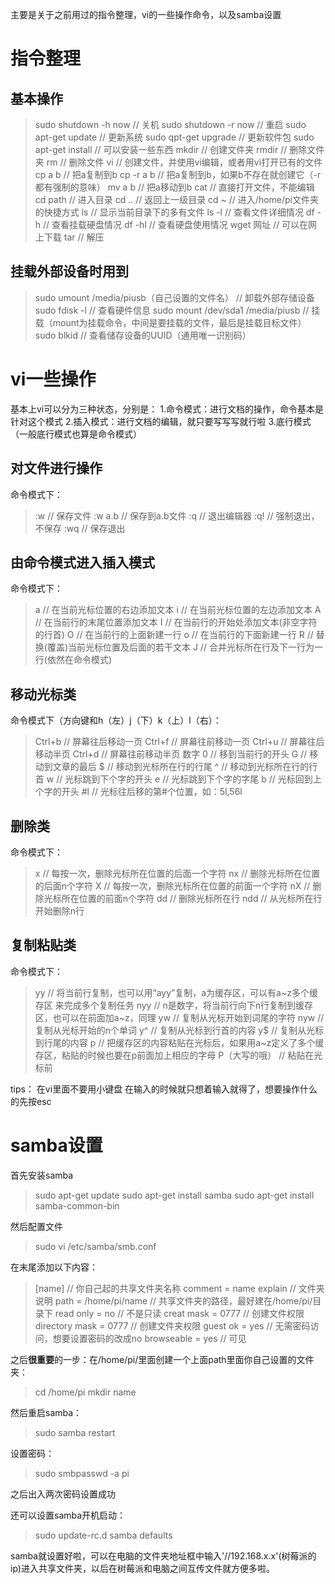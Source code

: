 主要是关于之前用过的指令整理，vi的一些操作命令，以及samba设置

# 指令整理

## 基本操作
>sudo shutdown -h now // 关机
sudo shutdown -r now // 重启
sudo apt-get update // 更新系统
sudo qpt-get upgrade // 更新软件包
sudo apt-get install // 可以安装一些东西
mkdir // 创建文件夹
rmdir // 删除文件夹
rm // 删除文件
vi // 创建文件，并使用vi编辑，或者用vi打开已有的文件
cp a b // 把a复制到b
cp -r a b // 把a复制到b，如果b不存在就创建它（-r都有强制的意味）
mv a b // 把a移动到b
cat // 直接打开文件，不能编辑
cd path // 进入目录
cd .. // 返回上一级目录
cd ~ // 进入/home/pi文件夹的快捷方式
ls // 显示当前目录下的多有文件
ls -l // 查看文件详细情况
df -h // 查看挂载硬盘情况
df -hl // 查看硬盘使用情况
wget 网址 // 可以在网上下载
tar // 解压

## 挂载外部设备时用到

 >sudo umount /media/piusb（自己设置的文件名） // 卸载外部存储设备
sudo fdisk -l // 查看硬件信息
sudo mount /dev/sda1 /media/piusb // 挂载（mount为挂载命令，中间是要挂载的文件，最后是挂载目标文件）
sudo blkid // 查看储存设备的UUID（通用唯一识别码）

# vi一些操作

基本上vi可以分为三种状态，分别是：
1.命令模式：进行文档的操作，命令基本是针对这个模式
2.插入模式：进行文档的编辑，就只要写写写就行啦
3.底行模式（一般底行模式也算是命令模式）

## 对文件进行操作

命令模式下：

>:w // 保存文件
:w a.b // 保存到a.b文件
:q // 退出编辑器
:q! // 强制退出，不保存
:wq // 保存退出

## 由命令模式进入插入模式

命令模式下：

> a  // 在当前光标位置的右边添加文本
i  // 在当前光标位置的左边添加文本
A  // 在当前行的末尾位置添加文本
I  // 在当前行的开始处添加文本(非空字符的行首)
O  // 在当前行的上面新建一行
o  // 在当前行的下面新建一行
R  // 替换(覆盖)当前光标位置及后面的若干文本
J  // 合并光标所在行及下一行为一行(依然在命令模式)

## 移动光标类

命令模式下（方向键和h（左）j（下）k（上）l（右）：

>Ctrl+b // 屏幕往后移动一页
Ctrl+f // 屏幕往前移动一页
Ctrl+u // 屏幕往后移动半页
Ctrl+d // 屏幕往前移动半页
数字 0 // 移到当前行的开头
G // 移动到文章的最后
$ // 移动到光标所在行的行尾
^ // 移动到光标所在行的行首
w // 光标跳到下个字的开头
e // 光标跳到下个字的字尾
b // 光标回到上个字的开头
#l // 光标往后移的第#个位置，如：5l,56l

## 删除类

命令模式下：

>x // 每按一次，删除光标所在位置的后面一个字符
nx // 删除光标所在位置的后面n个字符
X // 每按一次，删除光标所在位置的前面一个字符
nX // 删除光标所在位置的前面n个字符
dd // 删除光标所在行
ndd // 从光标所在行开始删除n行

## 复制粘贴类

命令模式下：

>yy // 将当前行复制，也可以用“ayy”复制，a为缓存区，可以有a~z多个缓存区
来完成多个复制任务
nyy // n是数字，将当前行向下n行复制到缓存区，也可以在前面加a~z，同理
yw // 复制从光标开始到词尾的字符
nyw // 复制从光标开始的n个单词
y^ // 复制从光标到行首的内容
y$ // 复制从光标到行尾的内容
p // 把缓存区的内容粘贴在光标后，如果用a~z定义了多个缓存区，粘贴的时候也要在p前面加上相应的字母
P（大写的哦） // 粘贴在光标前

tips：
在vi里面不要用小键盘
在输入的时候就只想着输入就得了，想要操作什么的先按esc

# samba设置

首先安装samba

>sudo apt-get update
sudo apt-get install samba
sudo apt-get install samba-common-bin

然后配置文件

>sudo vi /etc/samba/smb.conf

在末尾添加以下内容：

>[name] // 你自己起的共享文件夹名称
comment = name explain // 文件夹说明
path = /home/pi/name // 共享文件夹的路径，最好建在/home/pi/目录下
read only = no // 不是只读
creat mask = 0777 // 创建文件权限
directory mask = 0777 // 创建文件夹权限
guest ok = yes // 无需密码访问，想要设置密码的改成no
browseable = yes // 可见

之后**很重要**的一步：在/home/pi/里面创建一个上面path里面你自己设置的文件夹：

>cd /home/pi
mkdir name

然后重启samba：

>sudo samba restart

设置密码：

>sudo smbpasswd -a pi

之后出入两次密码设置成功

还可以设置samba开机启动：

>sudo update-rc.d samba defaults

samba就设置好啦，可以在电脑的文件夹地址框中输入'//192.168.x.x'(树莓派的ip)进入共享文件夹，以后在树莓派和电脑之间互传文件就方便多啦。

